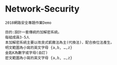 # Network-Security
    2018網路安全專題作業Demo
    
    目的:設計一套傳統的加解密系統。
    每組成員3-5人
    本加解密系統主要以改良式凱撒法為主(代換法)，配合換位法產生。
    明文範圍為小寫的英文字母 {a,b, …,z}
    金匙K為數字或字母(自訂)
    密文範圍為小寫的英文字母 {a,b, …,z}
